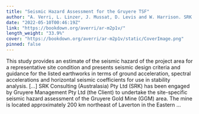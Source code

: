 ```yaml
---
title: "Seismic Hazard Assessment for the Gruyere TSF"
author: "A. Verri, L. Linzer, J. Mussat, D. Levis and W. Harrison. SRK Consulting"
date: "2022-05-10T00:46:19Z"
link: "https://bookdown.org/averri/ar-m2p1v/"
length_weight: "33.9%"
cover: "https://bookdown.org/averri/ar-m2p1v/static/CoverImage.png"
pinned: false
---
```


This study provides an estimate of the seismic hazard of the project area for a representative site condition and presents seismic design criteria and guidance for the listed earthworks in terms of ground acceleration, spectral accelerations and horizontal seismic coefficients for use in stability analysis. [...] SRK Consulting (Australasia) Pty Ltd (SRK) has been engaged by Gruyere Management Pty Ltd (the Client) to undertake the site-specific seismic hazard assessment of the Gruyere Gold Mine (GGM) area. The mine is located approximately 200 km northeast of Laverton in the Eastern ...

